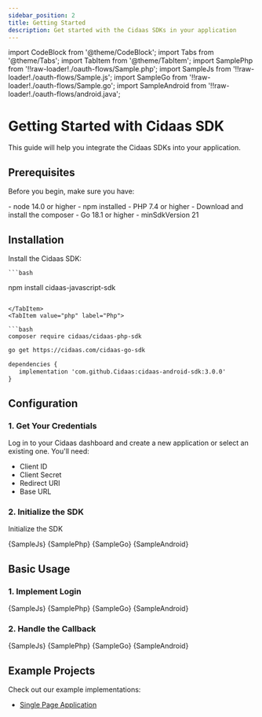 ```yaml
---
sidebar_position: 2
title: Getting Started
description: Get started with the Cidaas SDKs in your application
---
```


import CodeBlock from '@theme/CodeBlock';
import Tabs from '@theme/Tabs';
import TabItem from '@theme/TabItem';
import SamplePhp from '!!raw-loader!./oauth-flows/Sample.php';
import SampleJs from '!!raw-loader!./oauth-flows/Sample.js';
import SampleGo from '!!raw-loader!./oauth-flows/Sample.go';
import SampleAndroid from '!!raw-loader!./oauth-flows/android.java';

# Getting Started with Cidaas SDK

This guide will help you integrate the Cidaas SDKs into your application.

## Prerequisites

Before you begin, make sure you have:

<!-- <Tabs>
  <TabItem value="js" label="Javascript" default>

    - PHP 7.4 or higher
    - Composer installed
    - A Cidaas account and access to the admin dashboard
    - Your application registered in the Cidaas dashboard

  </TabItem>
  <TabItem value="php" label="PHP">
    <CodeBlock language="jsx">{SamplePhp}</CodeBlock>
  </TabItem>
  <TabItem value="go" label="Go">
    <CodeBlock language="jsx">{SampleGo}</CodeBlock>
  </TabItem>
   <TabItem value="kotlin" label="Android">
    <CodeBlock language="jsx">{SampleAndroid}</CodeBlock>
  </TabItem>
</Tabs> -->


<Tabs groupId="pre-req">
  <TabItem value="js" label="Javascript">
    - node 14.0 or higher
    - npm installed
  </TabItem>
  <TabItem value="php" label="Php">
   - PHP 7.4 or higher
   - Download and install the composer
  </TabItem>
   <TabItem value="go" label="Go">
   - Go 18.1 or higher
  </TabItem>
   <TabItem value="kotlin" label="Android">
   - minSdkVersion 21
  </TabItem>
</Tabs>

## Installation

Install the Cidaas SDK:

<Tabs groupId="install">
  <TabItem value="js" label="Javascript">

    ```bash
   npm install cidaas-javascript-sdk
   ```

  </TabItem>
  <TabItem value="php" label="Php">

   ```bash
   composer require cidaas/cidaas-php-sdk
   ```
   
  </TabItem>
   <TabItem value="go" label="Go">

   ```bash
   go get https://cidaas.com/cidaas-go-sdk
   ```

   </TabItem>
   <TabItem value="kotlin" label="Android">

   ```xml
   dependencies {
      implementation 'com.github.Cidaas:cidaas-android-sdk:3.0.0'
   }
   ```

   </TabItem>
</Tabs>


## Configuration

### 1. Get Your Credentials

Log in to your Cidaas dashboard and create a new application or select an existing one. You'll need:

- Client ID
- Client Secret
- Redirect URI
- Base URL

### 2. Initialize the SDK

Initialize the SDK

<Tabs>
  <TabItem value="js" label="Javascript" default>
    <CodeBlock language="jsx">{SampleJs}</CodeBlock>
  </TabItem>
  <TabItem value="php" label="PHP">
    <CodeBlock language="jsx">{SamplePhp}</CodeBlock>
  </TabItem>
  <TabItem value="go" label="Go">
    <CodeBlock language="jsx">{SampleGo}</CodeBlock>
  </TabItem>
   <TabItem value="kotlin" label="Android">
    <CodeBlock language="jsx">{SampleAndroid}</CodeBlock>
  </TabItem>
</Tabs>



## Basic Usage

### 1. Implement Login
<Tabs>
  <TabItem value="js" label="Javascript" default>
    <CodeBlock language="jsx">{SampleJs}</CodeBlock>
  </TabItem>
  <TabItem value="php" label="PHP">
    <CodeBlock language="jsx">{SamplePhp}</CodeBlock>
  </TabItem>
  <TabItem value="go" label="Go">
    <CodeBlock language="jsx">{SampleGo}</CodeBlock>
  </TabItem>
   <TabItem value="kotlin" label="Android">
    <CodeBlock language="jsx">{SampleAndroid}</CodeBlock>
  </TabItem>
</Tabs>



### 2. Handle the Callback
<Tabs>
  <TabItem value="js" label="Javascript" default>
    <CodeBlock language="jsx">{SampleJs}</CodeBlock>
  </TabItem>
  <TabItem value="php" label="PHP">
    <CodeBlock language="jsx">{SamplePhp}</CodeBlock>
  </TabItem>
  <TabItem value="go" label="Go">
    <CodeBlock language="jsx">{SampleGo}</CodeBlock>
  </TabItem>
   <TabItem value="kotlin" label="Android">
    <CodeBlock language="jsx">{SampleAndroid}</CodeBlock>
  </TabItem>
</Tabs>




<!-- ## Security Best Practices

1. **Store Tokens Securely**
   ```php
   // Store tokens in secure session
   $_SESSION['token'] = [
       'access_token' => $token->getToken(),
       'refresh_token' => $token->getRefreshToken(),
       'expires' => $token->getExpires(),
   ];
   ```

2. **Validate State Parameter**
   Always verify the state parameter to prevent CSRF attacks.

3. **Use HTTPS**
   Always use HTTPS in production environments.

4. **Handle Token Expiration**
   ```php
   if ($token->hasExpired()) {
       $newToken = $provider->getAccessToken('refresh_token', [
           'refresh_token' => $token->getRefreshToken()
       ]);
   }
   ``` -->
<!-- 
## Error Handling

Implement proper error handling for common scenarios:

```php
try {
$token = $provider->getAccessToken('authorization_code', [
'code' => $GET['code']
]);
} catch (\League\OAuth2\Client\Provider\Exception\IdentityProviderException $e) {
// Handle OAuth errors
echo 'OAuth Error: ' . $e->getMessage();
} catch (\Exception $e) {
// Handle general errors
echo 'Error: ' . $e->getMessage();
}
```

## Next Steps

Now that you have basic authentication working, you can:

1. [Explore different OAuth flows](oauth-flows/overview)
2. Implement additional features:
   - Single Sign-On (SSO)
   - Multi-factor Authentication (MFA)
   - Social Login
3. Set up user management
4. Configure custom scopes and claims -->

## Example Projects

Check out our example implementations:
- [Single Page Application](https://github.com/Cidaas/cidaas-javascript-sdk)
